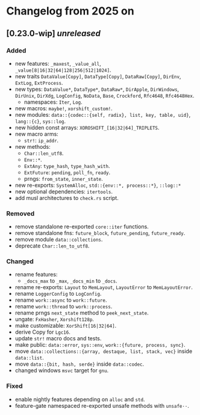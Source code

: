 # Changelog from 2025 on

## [0.23.0-wip] *unreleased*

### Added
- new features: `_maxest`, `_value_all`, `_value[8|16|32|64|128|256|512|1024]`.
- new traits `DataValue[Copy]`, `DataType[Copy]`, `DataRaw[Copy]`, `DirEnv`, `ExtLog`, `ExtProcess`.
- new types: `DataValue*`, `DataType*`, `DataRaw*`, `DirApple`, `DirWindows`, `DirUnix`, `DirXdg`, `LogConfig`, `NoData`, `Base`, `Crockford`, `Rfc4648`, `Rfc4648Hex`.
  - namespaces: `Iter`, `Log`.
- new macros: `maybe!`, `xorshift_custom!`.
- new modules: `data::{codec::{self, radix}, list, key, table, uid}`, `lang::{c}`, `sys::log`.
- new hidden const arrays: `XOROSHIFT_[16|32|64]_TRIPLETS`.
- new macro arms:
  - `str!`: `ip_addr`.
- new methods:
  - `Char::len_utf8`.
  - `Env::*`.
  - `ExtAny`: `type_hash`, `type_hash_with`.
  - `ExtFuture`: `pending`, `poll_fn`, `ready`.
  - prngs: `from_state`, `inner_state`.
- new re-exports: `SystemAlloc`, `std::{env::*, process::*}`, `::log::*`
- new optional dependencies: `itertools`.
- add musl architectures to `check.rs` script.

### Removed
- remove standalone re-exported `core::iter` functions.
- remove standalone fns: `future_block`, `future_pending`, `future_ready`.
- remove module `data::collections`.
- deprecate `Char::len_to_utf8`.

### Changed
- rename features:
  - `_docs_max` to `_max`, `_docs_min` to `_docs`.
- rename re-exports: `Layout` to `MemLayout`, `LayoutError` to `MemLayoutError`.
- rename `LoggerConfig` to `LogConfig`.
- rename `work::async` to `work::future`.
- rename `work::thread` to `work::process`.
- rename prngs `next_state` method to `peek_next_state`.
- ungate: `FxHasher`, `Xorshift128p`.
- make customizable: `XorShift[16|32|64]`.
- derive Copy for `Lgc16`.
- update `str!` macro docs and tests.
- make public: `data::error`, `sys::env`, `work::{future, process, sync}`.
- move `data::collections::{array, destaque, list, stack, vec}` inside `data::list`.
- move `data::{bit, hash, serde}` inside `data::codec`.
- changed windows `msvc` target for `gnu`.

### Fixed
- enable nightly features depending on `alloc` and `std`.
- feature-gate namespaced re-exported unsafe methods with `unsafe··`.

[unreleased]: https://github.com/andamira/devela/compare/v0.23.0-wip...HEAD
